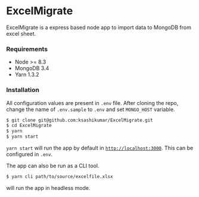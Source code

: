 # ExcelMigrate

ExcelMigrate is a express based node app to import data to MongoDB from excel sheet.

### Requirements
- Node >= 8.3
- MongoDB 3.4
- Yarn 1.3.2

### Installation

All configuration values are present in `.env` file. After cloning the repo, change the name of `.env.sample` to `.env` and set `MONGO_HOST` variable.

```sh
$ git clone git@github.com:ksashikumar/ExcelMigrate.git
$ cd ExcelMigrate
$ yarn
$ yarn start
```

`yarn start` will run the app by default in [`http://localhost:3000`](http://localhost:3000). This can be configured in `.env`.

The app can also be run as a CLI tool.

```sh
$ yarn cli path/to/source/excelfile.xlsx
```

will run the app in headless mode.
